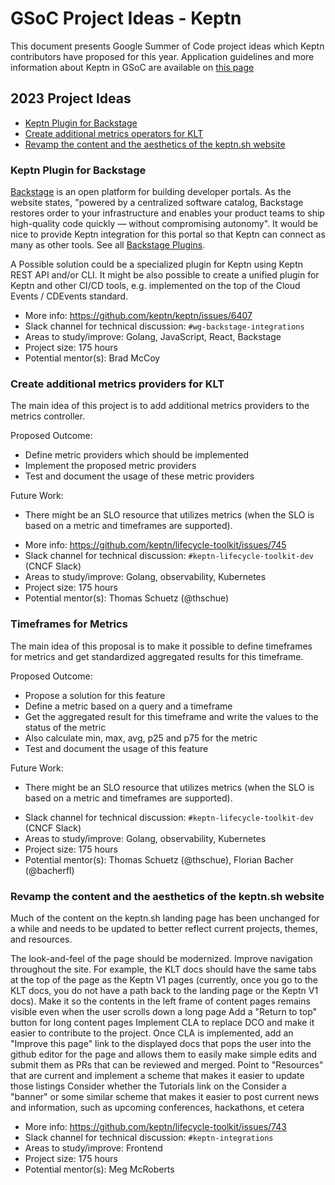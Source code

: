 # GSoC Project Ideas - Keptn

This document presents Google Summer of Code project ideas
which Keptn contributors have proposed for this year.
Application guidelines and more information about Keptn
in GSoC are available on [this page](../README.md)

## 2023 Project Ideas

- [Keptn Plugin for Backstage](#keptn-backstage-plugin)
- [Create additional metrics operators for KLT](#keptn-additional-metrics)
- [Revamp the content and the aesthetics of the keptn.sh website](#keptn-website)

<a name="keptn-backstage-plugin"></a>
### Keptn Plugin for Backstage

[Backstage](https://backstage.io/) is an open platform for building developer portals. 
As the website states, "powered by a centralized software catalog,
Backstage restores order to your infrastructure and enables your product teams
to ship high-quality code quickly — without compromising autonomy".
It would be nice to provide Keptn integration for this portal
so that Keptn can connect as many as other tools. See all [Backstage Plugins](https://backstage.io/plugins).

A Possible solution could be a specialized plugin for Keptn using Keptn REST API and/or CLI.
It might be also possible to create a unified plugin for Keptn and other CI/CD tools, 
e.g. implemented on the top of the Cloud Events / CDEvents standard. 

- More info: https://github.com/keptn/keptn/issues/6407 
- Slack channel for technical discussion: `#wg-backstage-integrations`
- Areas to study/improve: Golang, JavaScript, React, Backstage
- Project size: 175 hours
- Potential mentor(s): Brad McCoy

<a name="keptn-additional-metrics"></a>
### Create additional metrics providers for KLT
The main idea of this project is to add additional metrics providers to the metrics controller. 

Proposed Outcome:
* Define metric providers which should be implemented
* Implement the proposed metric providers
* Test and document the usage of these metric providers

Future Work:
* There might be an SLO resource that utilizes metrics (when the SLO is based on a metric and timeframes are supported). 
  
- More info: https://github.com/keptn/lifecycle-toolkit/issues/745 
- Slack channel for technical discussion: `#keptn-lifecycle-toolkit-dev` (CNCF Slack)
- Areas to study/improve: Golang, observability, Kubernetes
- Project size: 175 hours
- Potential mentor(s): Thomas Schuetz (@thschue)

<a name="keptn-metrics-timeframes"></a>
### Timeframes for Metrics
The main idea of this proposal is to make it possible to define timeframes for metrics and get standardized aggregated results for this timeframe.

Proposed Outcome:
* Propose a solution for this feature
* Define a metric based on a query and a timeframe
* Get the aggregated result for this timeframe and write the values to the status of the metric
* Also calculate min, max, avg, p25 and p75 for the metric
* Test and document the usage of this feature

Future Work:
* There might be an SLO resource that utilizes metrics (when the SLO is based on a metric and timeframes are supported).

- Slack channel for technical discussion: `#keptn-lifecycle-toolkit-dev` (CNCF Slack)
- Areas to study/improve: Golang, observability, Kubernetes
- Project size: 175 hours
- Potential mentor(s): Thomas Schuetz (@thschue), Florian Bacher (@bacherfl)

<a name="keptn-website"></a>
### Revamp the content and the aesthetics of the keptn.sh website

Much of the content on the keptn.sh landing page has been unchanged for a while and needs to be updated to better reflect current projects, themes, and resources.

The look-and-feel of the page should be modernized.
Improve navigation throughout the site. For example, the KLT docs should have the same tabs at the top of the page as the Keptn V1 pages (currently, once you go to the KLT docs, you do not have a path back to the landing page or the Keptn V1 docs).
Make it so the contents in the left frame of content pages remains visible even when the user scrolls down a long page
Add a "Return to top" button for long content pages
Implement CLA to replace DCO and make it easier to contribute to the project.
Once CLA is implemented, add an "Improve this page" link to the displayed docs that pops the user into the github editor for the page and allows them to easily make simple edits and submit them as PRs that can be reviewed and merged.
Point to "Resources" that are current and implement a scheme that makes it easier to update those listings
Consider whether the Tutorials link on the
Consider a "banner" or some similar scheme that makes it easier to post current news and information, such as upcoming conferences, hackathons, et cetera

- More info: https://github.com/keptn/lifecycle-toolkit/issues/743
- Slack channel for technical discussion: `#keptn-integrations`
- Areas to study/improve: Frontend
- Project size: 175 hours
- Potential mentor(s): Meg McRoberts
